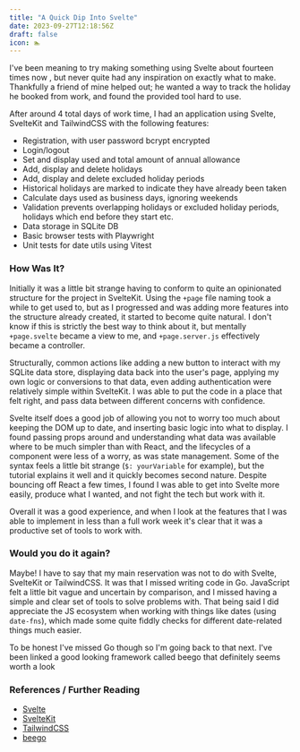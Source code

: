 ```yaml
---
title: "A Quick Dip Into Svelte"
date: 2023-09-27T12:18:56Z
draft: false
icon: 🏊
---
```


I've been meaning to try making something using Svelte about fourteen times now <!--more-->, but never quite had any inspiration on exactly what to make. Thankfully
a friend of mine helped out; he wanted a way to track the holiday he booked from work, and found the provided tool hard to use.

After around 4 total days of work time, I had an application using Svelte, SvelteKit and TailwindCSS with the following features:

* Registration, with user password bcrypt encrypted
* Login/logout
* Set and display used and total amount of annual allowance
* Add, display and delete holidays
* Add, display and delete excluded holiday periods
* Historical holidays are marked to indicate they have already been taken
* Calculate days used as business days, ignoring weekends
* Validation prevents overlapping holidays or excluded holiday periods, holidays which end before they start etc.
* Data storage in SQLite DB
* Basic browser tests with Playwright
* Unit tests for date utils using Vitest

### How Was It?

Initially it was a little bit strange having to conform to quite an opinionated structure for the project in SvelteKit. Using the `+page` file naming took a while to get used to, but as I progressed and was adding more features
into the structure already created, it started to become quite natural. I don't know if this is strictly the best way to think about it, but mentally `+page.svelte` became a view to me, and `+page.server.js` effectively became a controller.

Structurally, common actions like adding a new button to interact with my SQLite data store, displaying data back into the user's page, applying my own logic or conversions to that data, even adding authentication were relatively simple within SvelteKit. I was able to put the code
in a place that felt right, and pass data between different concerns with confidence. 

Svelte itself does a good job of allowing you not to worry too much about keeping the DOM up to date, and inserting basic logic into what to display. I found passing props around and understanding what data was available where to be much simpler than with React, and the lifecycles of a component were less of a worry, as was state management. Some of the syntax feels a little bit strange (`$: yourVariable` for example), but the tutorial explains it well and it quickly becomes second nature. Despite bouncing off React a few times, I found
I was able to get into Svelte more easily, produce what I wanted, and not fight the tech but work with it.

Overall it was a good experience, and when I look at the features that I was able to implement in less than a full work week it's clear that it was a productive set of tools to work with.

### Would you do it again?

Maybe! I have to say that my main reservation was not to do with Svelte, SvelteKit or TailwindCSS. It was that I missed writing code in Go. JavaScript felt a little bit vague and uncertain by comparison, and I missed having a simple and clear
set of tools to solve problems with. That being said I did appreciate the JS ecosystem when working with things like dates (using `date-fns`), which made some quite fiddly checks for different date-related things much easier.

To be honest I've missed Go though so I'm going back to that next. I've been linked a good looking framework called beego that definitely seems worth a look


### References / Further Reading

- [Svelte](https://svelte.dev/)
- [SvelteKit](https://kit.svelte.dev/)
- [TailwindCSS](https://tailwindcss.com/)
- [beego](https://github.com/beego/beego)